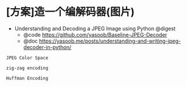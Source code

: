 # [方案]造一个编解码器(图片)

- Understanding and Decoding a JPEG Image using Python @digest
  - @code https://github.com/yasoob/Baseline-JPEG-Decoder
  - @doc https://yasoob.me/posts/understanding-and-writing-jpeg-decoder-in-python/

```
JPEG Color Space

zig-zag encoding

Huffman Encoding
```

